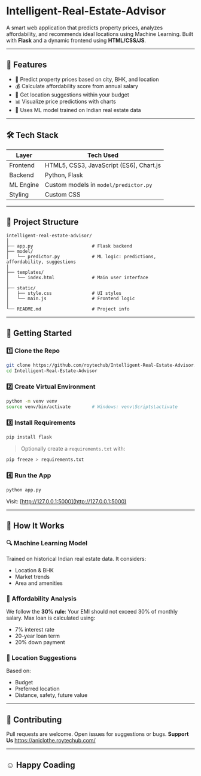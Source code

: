 # Intelligent-Real-Estate-Advisor

A smart web application that predicts property prices, analyzes affordability, and recommends ideal locations using Machine Learning. Built with **Flask** and a dynamic frontend using **HTML/CSS/JS**.

---

## 🚀 Features

- 🔮 Predict property prices based on city, BHK, and location
- 💰 Calculate affordability score from annual salary
- 📍 Get location suggestions within your budget
- 📊 Visualize price predictions with charts
- 🧠 Uses ML model trained on Indian real estate data

---

## 🛠️ Tech Stack

| Layer       | Tech Used                         |
|------------|-----------------------------------|
| Frontend   | HTML5, CSS3, JavaScript (ES6), Chart.js |
| Backend    | Python, Flask                     |
| ML Engine  | Custom models in `model/predictor.py` |
| Styling    | Custom CSS                        |

---

## 📂 Project Structure

```
intelligent-real-estate-advisor/
│
├── app.py                      # Flask backend
├── model/
│   └── predictor.py            # ML logic: predictions, affordability, suggestions
│
├── templates/
│   └── index.html              # Main user interface
│
├── static/
│   ├── style.css               # UI styles
│   └── main.js                 # Frontend logic
│
└── README.md                   # Project info
```

---

## 🧪 Getting Started

### 1️⃣ Clone the Repo

```bash
git clone https://github.com/roytechub/Intelligent-Real-Estate-Advisor.git
cd Intelligent-Real-Estate-Advisor
```

### 2️⃣ Create Virtual Environment

```bash
python -m venv venv
source venv/bin/activate        # Windows: venv\Scripts\activate
```

### 3️⃣ Install Requirements

```bash
pip install flask
```

> Optionally create a `requirements.txt` with:
```bash
pip freeze > requirements.txt
```

### 4️⃣ Run the App

```bash
python app.py
```

Visit: [http://127.0.0.1:5000](http://127.0.0.1:5000)

---

## 🧠 How It Works

### 🔍 Machine Learning Model

Trained on historical Indian real estate data. It considers:

- Location & BHK
- Market trends
- Area and amenities

### 💸 Affordability Analysis

We follow the **30% rule**: Your EMI should not exceed 30% of monthly salary. Max loan is calculated using:

- 7% interest rate
- 20-year loan term
- 20% down payment

### 📍 Location Suggestions

Based on:

- Budget
- Preferred location
- Distance, safety, future value

---

## 🤝 Contributing

Pull requests are welcome. Open issues for suggestions or bugs. 
**Support Us**
https://aniclothe.roytechub.com/

---

## ☺️ Happy Coading
